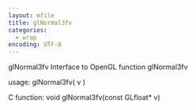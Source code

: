 ```yaml
---
layout: mfile
title: glNormal3fv
categories:
  - wrap
encoding: UTF-8
---
```


glNormal3fv  Interface to OpenGL function glNormal3fv

usage:  glNormal3fv( v )

C function:  void glNormal3fv(const GLfloat\* v)